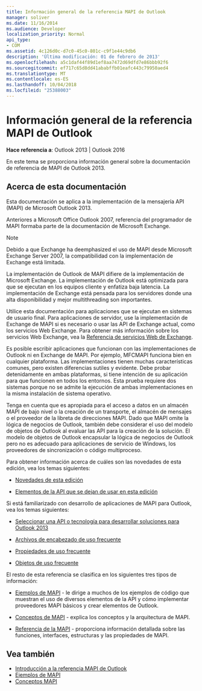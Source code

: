 ```yaml
---
title: Información general de la referencia MAPI de Outlook
manager: soliver
ms.date: 11/16/2014
ms.audience: Developer
localization_priority: Normal
api_type:
- COM
ms.assetid: 4c126d0c-d7c0-45c0-801c-c9f1e44c9db6
description: 'Última modificación: 01 de febrero de 2013'
ms.openlocfilehash: a5c1daf44f89d1ef8aa7472d69dfd7e86bbb92f6
ms.sourcegitcommit: ef717c65d8dd41ababffb01eafc443c79950aed4
ms.translationtype: MT
ms.contentlocale: es-ES
ms.lasthandoff: 10/04/2018
ms.locfileid: "25388003"
---
```

# <a name="outlook-mapi-reference-overview"></a>Información general de la referencia MAPI de Outlook

**Hace referencia a**: Outlook 2013 | Outlook 2016 
  
En este tema se proporciona información general sobre la documentación de referencia de MAPI de Outlook 2013.
  
## <a name="about-this-documentation"></a>Acerca de esta documentación

Esta documentación se aplica a la implementación de la mensajería API (MAPI) de Microsoft Outlook 2013. 
  
Anteriores a Microsoft Office Outlook 2007, referencia del programador de MAPI formaba parte de la documentación de Microsoft Exchange.
  
> [!NOTE]
> Debido a que Exchange ha deemphasized el uso de MAPI desde Microsoft Exchange Server 2007, la compatibilidad con la implementación de Exchange está limitada. 
  
La implementación de Outlook de MAPI difiere de la implementación de Microsoft Exchange. La implementación de Outlook está optimizada para que se ejecutan en los equipos cliente y enfatiza baja latencia. La implementación de Exchange está pensada para los servidores donde una alta disponibilidad y mejor multithreading son importantes.
  
Utilice esta documentación para aplicaciones que se ejecutan en sistemas de usuario final. Para aplicaciones de servidor, use la implementación de Exchange de MAPI si es necesario o usar las API de Exchange actual, como los servicios Web Exchange. Para obtener más información sobre los servicios Web Exchange, vea la [Referencia de servicios Web de Exchange](https://msdn.microsoft.com/library/bb204119.aspx).
  
Es posible escribir aplicaciones que funcionan con las implementaciones de Outlook ni en Exchange de MAPI. Por ejemplo, MFCMAPI funciona bien en cualquier plataforma. Las implementaciones tienen muchas características comunes, pero existen diferencias sutiles y evidente. Debe probar detenidamente en ambas plataformas, si tiene intención de su aplicación para que funcionen en todos los entornos. Esta prueba requiere dos sistemas porque no se admite la ejecución de ambas implementaciones en la misma instalación de sistema operativo.
  
Tenga en cuenta que es apropiada para el acceso a datos en un almacén MAPI de bajo nivel o la creación de un transporte, el almacén de mensajes o el proveedor de la libreta de direcciones MAPI. Dado que MAPI omite la lógica de negocios de Outlook, también debe considerar el uso del modelo de objetos de Outlook al evaluar las API para la creación de la solución. El modelo de objetos de Outlook encapsular la lógica de negocios de Outlook pero no es adecuado para aplicaciones de servicio de Windows, los proveedores de sincronización o código multiproceso.
  
Para obtener información acerca de cuáles son las novedades de esta edición, vea los temas siguientes:
  
- [Novedades de esta edición](what-s-new-in-this-edition.md)
    
- [Elementos de la API que se dejan de usar en esta edición](api-elements-deprecated-in-this-edition.md)
    
Si está familiarizado con desarrollo de aplicaciones de MAPI para Outlook, vea los temas siguientes:
  
- [Seleccionar una API o tecnología para desarrollar soluciones para Outlook 2013](https://msdn.microsoft.com/library/jj900714.aspx)
    
- [Archivos de encabezado de uso frecuente](commonly-used-header-files.md)
    
- [Propiedades de uso frecuente](commonly-used-properties.md)
    
- [Objetos de uso frecuente](commonly-used-objects.md)
    
El resto de esta referencia se clasifica en los siguientes tres tipos de información:
  
- [Ejemplos de MAPI](mapi-samples.md) - le dirige a muchos de los ejemplos de código que muestran el uso de diversos elementos de la API y cómo implementar proveedores MAPI básicos y crear elementos de Outlook. 
    
- [Conceptos de MAPI](mapi-concepts.md) - explica los conceptos y la arquitectura de MAPI. 
    
- [Referencia de la MAPI](mapi-reference.md) - proporciona información detallada sobre las funciones, interfaces, estructuras y las propiedades de MAPI. 
    
## <a name="see-also"></a>Vea también

- [Introducción a la referencia MAPI de Outlook](getting-started-with-the-outlook-mapi-reference.md)
- [Ejemplos de MAPI](mapi-samples.md)
- [Conceptos MAPI](mapi-concepts.md)

